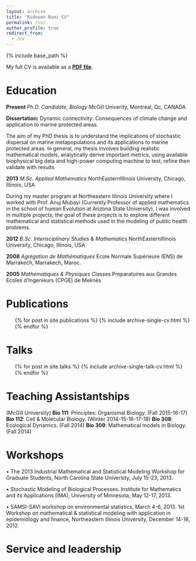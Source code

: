 ```yaml
---
layout: archive
title: "Ridouan Bani CV"
permalink: /cv/
author_profile: true
redirect_from:
  - /cv
---
```


{% include base_path %}

My full CV is available as a [**PDF file**](https://github.com/RidouanBani/CV/raw/master/Ridouan_Bani_CV.pdf).

Education
======
**Present** *Ph.D. Candidate, Biology*
McGill Univerity, Montreal, Qc, CANADA


**Dissertation:** Dynamic connectivity: Consequences of climate change and application to marine protected areas.
 
 The aim of my PhD thesis is to understand the implications of stochastic dispersal on marine metapopulations and its applications to marine protected areas. In general, my thesis involves building realistic mathematical models, analytically derive important metrics, using available biophysical big data and high-power computing machine to test, refine then validate with results
 
**2013** *M.Sc. Applied Mathematics* NorthEasternIllinois University, Chicago, Illinois, USA

During my master program at Northeastern Illinois University where I worked with Prof. Anuj Mubayi (Currently Professor of applied mathematics in the school of human Evolution at Arizona State University), I was involved in multiple projects; the goal of these projects is to explore different mathematical and statistical methods used in the modeling of public health problems.

**2012** *B.Sc. Interisciplinary Studies & Mathematics* NorthEasternIllinois University, Chicago, Illinois, USA

**2008** *Agrégation de Mathématiques* Ecole Normale Supérieure (ENS) de Marrakech, Marrakech, Maroc.

**2005** *Mathématiques & Physiques* Classes Preparatoires aux Grandes Ecoles d'Ingenieurs (CPGE) de Meknès



Publications
======

  <ul>{% for post in site.publications %}
    {% include archive-single-cv.html %}
  {% endfor %}</ul>

Talks
======

  <ul>{% for post in site.talks %}
    {% include archive-single-talk-cv.html %}
  {% endfor %}</ul>

Teaching Assistantships
=======================

(McGill University)
**Bio 111**: Principles: Organismal Biology. (Fall 2015-16-17)
**Bio 112**: Cell & Molecular Biology. (Winter 2014-15-16-17-18)
**Bio 308**: Ecological Dynamics. (Fall 2014)
**Bio 309**: Mathematical models in Biology. (Fall 2014)

Workshops
========
•	The 2013 Industrial Mathematical and Statistical Modeling Workshop for Graduate Students, North Carolina State University, July 15-23, 2013.

•	Stochastic Modeling of Biological Processes. Institute for Mathematics and its Applications (IMA), University of Minnesota, May 12-17, 2013.

•	SAMSI-SAVI workshop on environmental statistics, March 4-6, 2013. 1st Workshop on mathematical & statistical modeling with application in epidemiology and finance, Northeastern Illinois University, December 14-16, 2012.


Service and leadership
======



